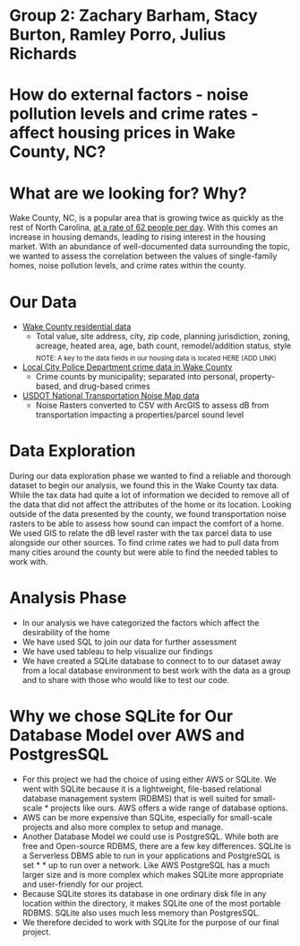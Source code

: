 # Group 2: Zachary Barham, Stacy Burton, Ramley Porro, Julius Richards
# How do external factors - noise pollution levels and crime rates - affect housing prices in Wake County, NC?

# What are we looking for? Why?
Wake County, NC, is a popular area that is growing twice as quickly as the rest of North Carolina, [at a rate of 62 people per day](https://www.wake.gov/departments-government/planning-development-inspections/planning/census-demographics/growth-and-population-trends). With this comes an increase in housing demands, leading to rising interest in the housing market. With an abundance of well-documented data surrounding the topic, we wanted to assess the correlation between the values of single-family homes, noise pollution levels, and crime rates within the county.

# Our Data
* [Wake County residential data](https://www.wake.gov/departments-government/tax-administration/data-files-statistics-and-reports/real-estate-property-data-files)
  * Total value, site address, city, zip code, planning jurisdiction, zoning, acreage, heated area, age, bath count, remodel/addition status, style
    <sub>NOTE: A key to the data fields in our housing data is located HERE (ADD LINK)</sub>
* [Local City Police Department crime data in Wake County](https://www.wake.gov/departments-government/city-county-bureau-identification-ccbi/criminal-arrest-records)
  * Crime counts by municipality; separated into personal, property-based, and drug-based crimes
* [USDOT National Transportation Noise Map data](https://maps.dot.gov/BTS/NationalTransportationNoiseMap/)
  * Noise Rasters converted to CSV with ArcGIS to assess dB from transportation impacting a properties/parcel sound level

# Data Exploration
During our data exploration phase we wanted to find a reliable and thorough dataset to begin our analysis, we found this in the Wake County tax data. While the tax data had quite a lot of information we decided to remove all of the data that did not affect the attributes of the home or its location. Looking outside of the data presented by the county, we found transportation noise rasters to be able to assess how sound can impact the comfort of a home. We used GIS to relate the dB level raster with the tax parcel data to use alongside our other sources. To find crime rates we had to pull data from many cities around the county but were able to find the needed tables to work with.

# Analysis Phase
* In our analysis we have categorized the factors which affect the desirability of the home
* We have used SQL to join our data for further assessment
* We have used tableau to help visualize our findings
* We have created a SQLite database to connect to to our dataset away from a local database environment to best work with the data as a group and to share with those who would like to test our code.

# Why we chose SQLite for Our Database Model over AWS and PostgresSQL
* For this project we had the choice of using either AWS or SQLite. We went with SQLite because it is a lightweight, file-based relational database management system (RDBMS) that is well suited for small- scale   * projects like ours. AWS offers a wide range of database options. 
* AWS can be more expensive than SQLite, especially for small-scale projects and also more complex to setup and manage. 
* Another Database Model we could use is PostgreSQL. While both are free and Open-source RDBMS, there are a few key differences. SQLite is a Serverless DBMS able to run in your applications and PostgreSQL is set * * up to run over a network. Like AWS PostgreSQL has a much larger size and is more complex which makes SQLite more appropriate and user-friendly for our project.
* Because SQLite stores its database in one ordinary disk file in any location within the directory, it makes SQLite one of the most portable RDBMS. SQLite also uses much less memory than PostgresSQL.
* We therefore decided to work with SQLite for the purpose of our final project.
